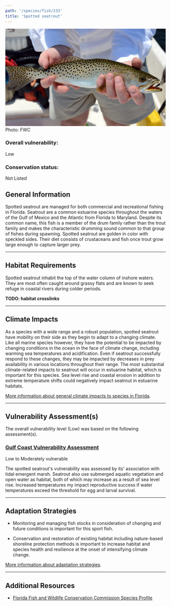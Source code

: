 ```yaml
---
path: '/species/fish/233'
title: 'Spotted seatrout'
---
```


<content-header icon="marine_fish" title="Spotted seatrout" subtitle="Cynoscion nebulosus"></content-header>

<div id="TopSection">

<div class="header-photo"><img src="233.jpg" alt="Photo for 233"/>
<figcaption>Photo: FWC</figcaption></div>

<div>

### Overall vulnerability:

<div class="vulnerability vulnerability-low">Low</div>



### Conservation status:

Not Listed

</div>
</div>

## General Information

Spotted seatrout are managed for both commercial and recreational fishing in Florida.  Seatrout are a common estuarine species throughout the waters of the Gulf of Mexico and the Atlantic from Florida to Maryland.  Despite its common name, this fish is a member of the drum family rather than the trout family and makes the characteristic drumming sound common to that group of fishes during spawning.  Spotted seatrout are golden in color with speckled sides.  Their diet consists of crustaceans and fish once trout grow large enough to capture larger prey.

<hr />

## Habitat Requirements

Spotted seatrout inhabit the top of the water column of inshore waters.  They are most often caught around grassy flats and are known to seek refuge in coastal rivers during colder periods.

**TODO: habitat crosslinks**

<hr />

## Climate Impacts

As a species with a wide range and a robust population, spotted seatrout have mobility on their side as they begin to adapt to a changing climate.  Like all marine species however, they have the potential to be impacted by changing conditions in the ocean in the face of climate change, including warming sea temperatures and acidification.  Even if seatrout successfully respond to these changes, they may be impacted by decreases in prey availability in various locations throughout their range.  The most substantial climate-related impacts to seatrout will occur in estuarine habitat, which is important for this species.  Sea level rise and coastal erosion in addition to extreme temperature shifts could negatively impact seatrout in estuarine habitats.

[More information about general climate impacts to species in Florida](/impacts/species).



<hr />

## Vulnerability Assessment(s)

The overall vulnerability level (Low) was based on the following assessment(s).
#### 
<div class="vulnerability-header">
<h3><a href="/impacts/vulnerability/gcva">Gulf Coast Vulnerability Assessment</a></h3>
<div class="vulnerability vulnerability-moderate">Low to Moderately vulnerable</div>
</div> 

The spotted seatrout's vulnerability was assessed by its' association with tidal emergent marsh.  Seatrout also use submerged aquatic vegetation and open water as habitat, both of which may increase as a result of sea level rise.  Increased temperatures my impact reproductive success if water temperatures exceed the threshold for egg and larval survival.


<hr />

## Adaptation Strategies

- Monitoring and managing fish stocks in consideration of changing and future conditions is important for this sport fish.

- Conservation and restoration of existing habitat including nature-based shoreline protection methods is important to increase habitat and species health and resilience at the onset of intensifying climate change.

[More information about adaptation strategies](/strategies).

<hr />


## Additional Resources

- [Florida Fish and Wildlife Conservation Commission Species Profile](https://myfwc.com/wildlifehabitats/profiles/saltwater/drums/spotted-seatrout/)
